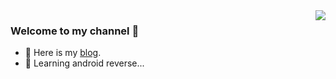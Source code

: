 <img align="right" src="https://github-readme-stats.vercel.app/api/top-langs/?username=SayNop&layout=compact&exclude_repo=SayNop.github.io&hide_border=true&bg_color=0,27282200,6495ED08"/>


### Welcome to my channel 👋

<!-- ![Leopold Yang github stats](https://github-readme-stats.vercel.app/api?username=SayNop&show_icons=true) -->
<!-- ![Top Langs](https://github-readme-stats.vercel.app/api/top-langs/?username=SayNop&layout=compact&exclude_repo=SayNop.github.io)
<br> -->


- 💬 Here is my [blog](https://saynop.github.io/).
- 🤔 Learning android reverse...

<!--
![Top Langs](https://github-readme-stats.vercel.app/api/top-langs/?username=SayNop&layout=compact)
**SayNop/SayNop** is a ✨ _special_ ✨ repository because its `README.md` (this file) appears on your GitHub profile.
Here are some ideas to get you started:
- 🔭 I’m currently working on ...
- 🌱 I’m currently learning ...
- 👯 I’m looking to collaborate on ...
- 🤔 I’m looking for help with ...
- 💬 Ask me about ...
- 📫 How to reach me: ...
- 😄 Pronouns: ...
- ⚡ Fun fact: ...
-->
